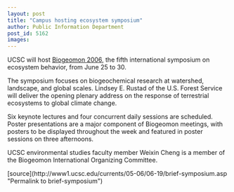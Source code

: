 ```yaml
---
layout: post
title: "Campus hosting ecosystem symposium"
author: Public Information Department
post_id: 5162
images:
---
```


<a name="content" id="content"></a>
<p>
  UCSC will host <a href="http://www3.villanova.edu/conferences/biogeomon2006">Biogeomon 2006,</a> the fifth international symposium on ecosystem behavior, from June 25 to 30.
</p>
<p>
  The symposium focuses on biogeochemical research at watershed, landscape, and global scales. Lindsey E. Rustad of the U.S. Forest Service will deliver the opening plenary address on the response of terrestrial ecosystems to global climate change.
</p>
<p>
  Six keynote lectures and four concurrent daily sessions are scheduled. Poster presentations are a major component of Biogeomon meetings, with posters to be displayed throughout the week and featured in poster sessions on three afternoons.
</p>
<p>
  UCSC environmental studies faculty member Weixin Cheng is a member of the Biogeomon International Organizing Committee.
</p>
[source](http://www1.ucsc.edu/currents/05-06/06-19/brief-symposium.asp "Permalink to brief-symposium")
